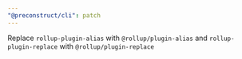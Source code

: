 ```yaml
---
"@preconstruct/cli": patch
---
```


Replace `rollup-plugin-alias` with `@rollup/plugin-alias` and `rollup-plugin-replace` with `@rollup/plugin-replace`
